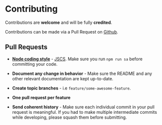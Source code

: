# Contributing

Contributions are **welcome** and will be fully **credited**.

Contributions can be made via a Pull Request on [Github](https://github.com/mike182uk/snpt-alfred-workflow).

## Pull Requests

- **[Node coding style](https://github.com/felixge/node-style-guide)** - [JSCS](http://jscs.info/). Make sure you run `npm run sa` before committing your code.

- **Document any change in behavior** - Make sure the README and any other relevant documentation are kept up-to-date.

- **Create topic branches** - i.e `feature/some-awesome-feature`.

- **One pull request per feature**

- **Send coherent history** - Make sure each individual commit in your pull request is meaningful. If you had to make multiple intermediate commits while developing, please squash them before submitting.
